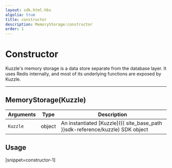 ```yaml
---
layout: sdk.html.hbs
algolia: true
title: constructor
description: MemoryStorage:constructor
order: 1
---
```


  

# Constructor
Kuzzle's memory storage is a data store separate from the database layer.
It uses Redis internally, and most of its underlying functions are exposed by Kuzzle.

---

## MemoryStorage(Kuzzle)

| Arguments | Type | Description |
|---------------|---------|----------------------------------------|
| `Kuzzle` | object | An instantiated [Kuzzle]({{ site_base_path }}sdk-reference/kuzzle) SDK object |

## Usage

[snippet=constructor-1]
